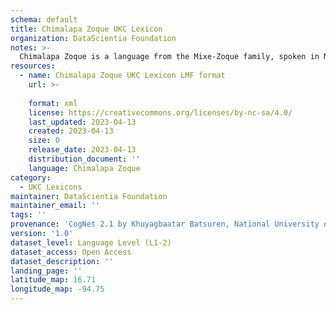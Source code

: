```yaml
---
schema: default
title: Chimalapa Zoque UKC Lexicon
organization: DataScientia Foundation
notes: >-
  Chimalapa Zoque is a language from the Mixe-Zoque family, spoken in North America. The UKC Lexicon of Chimalapa Zoque is represented as a lexico-semantic network. It consists of words, word senses, synsets, as well as sense-level and synset-level relationships.
resources:
  - name: Chimalapa Zoque UKC Lexicon LMF format
    url: >-
      
    format: xml
    license: https://creativecommons.org/licenses/by-nc-sa/4.0/
    last_updated: 2023-04-13
    created: 2023-04-13
    size: 0
    release_date: 2023-04-13
    distribution_document: ''
    language: Chimalapa Zoque
category:
  - UKC Lexicons
maintainer: DataScientia Foundation
maintainer_email: ''
tags: ''
provenance: 'CogNet 2.1 by Khuyagbaatar Batsuren, National University of Mongolia (http://cognet.ukc.disi.unitn.it); Native Languages of the Americas 2021.11. by Laura Redish and Orrin Lewis (http://www.native-languages.org); Princeton WordNet 2.1 by Princeton University (https://wordnet.princeton.edu)'
version: '1.0'
dataset_level: Language Level (L1-2)
dataset_access: Open Access
dataset_description: ''
landing_page: ''
latitude_map: 16.71
longitude_map: -94.75
---
```


